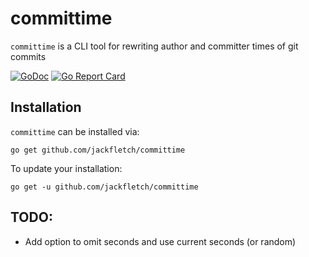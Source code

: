 # committime

`committime` is a CLI tool for rewriting author and committer times of git commits

[![GoDoc](https://godoc.org/github.com/jackfletch/committime?status.svg)](https://godoc.org/github.com/jackfletch/committime)
[![Go Report Card](https://goreportcard.com/badge/jackfletch/committime)](https://goreportcard.com/report/jackfletch/committime)

## Installation

`committime` can be installed via:

```shell
go get github.com/jackfletch/committime
```

To update your installation:

```shell
go get -u github.com/jackfletch/committime
```

## TODO:
* Add option to omit seconds and use current seconds (or random)
